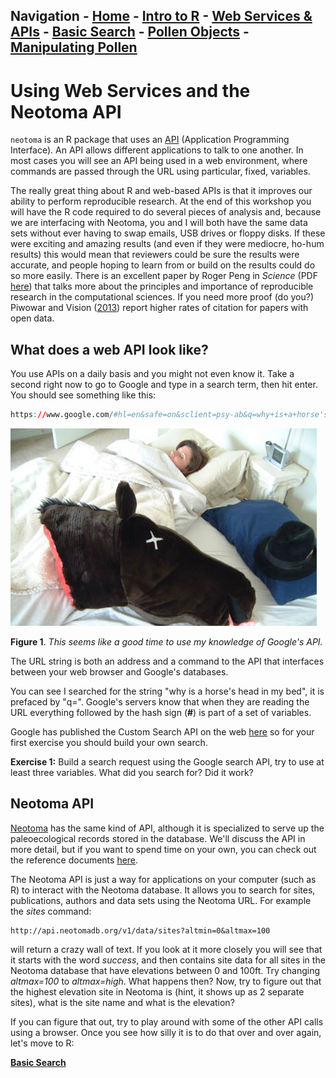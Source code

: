 **Navigation - [Home](https://github.com/SimonGoring/Neotoma-Workshop_Oct2013/blob/master/README.md) - [Intro to R](https://github.com/SimonGoring/Neotoma-Workshop_Oct2013/blob/master/IntroToR/IntroR_1.md) - [Web Services & APIs](https://github.com/SimonGoring/Neotoma-Workshop_Oct2013/blob/master/WebServices/WebServices.md) - [Basic Search](https://github.com/SimonGoring/Neotoma-Workshop_Oct2013/blob/master/BasicSearches/BasicSearches.md) - [Pollen Objects](https://github.com/SimonGoring/Neotoma-Workshop_Oct2013/blob/master/PollenObjects.md) - [Manipulating Pollen](https://github.com/SimonGoring/Neotoma-Workshop_Oct2013/blob/master/ManipulatingPollen.md)**
-------------------------------------

Using Web Services and the Neotoma API
========================================================

`neotoma` is an R package that uses an [API](http://en.wikipedia.org/wiki/Application_programming_interface) (Application Programming Interface).  An API allows different applications to talk to one another.  In most cases you will see an API being used in a web environment, where commands are passed through the URL using particular, fixed, variables.

The really great thing about R and web-based APIs is that it improves our ability to perform reproducible research.  At the end of this workshop you will have the R code required to do several pieces of analysis and, because we are interfacing with Neotoma, you and I will both have the same data sets without ever having to swap emails, USB drives or floppy disks.  If these were exciting and amazing results (and even if they were mediocre, ho-hum results) this would mean that reviewers could be sure the results were accurate, and people hoping to learn from or build on the results could do so more easily.  There is an excellent paper by Roger Peng in *Science* (PDF [here](http://omsj.org/reports/peng%202011.pdf)) that talks more about the principles and importance of reproducible research in the computational sciences.  If you need more proof (do you?) Piwowar and Vision ([2013](https://peerj.com/articles/175/)) report higher rates of citation for papers with open data.

What does a web API look like?
--------------------------------------------------------
You use APIs on a daily basis and you might not even know it.  Take a second right now to go to Google and type in a search term, then hit enter.  You should see something like this:

```r
https://www.google.com/#hl=en&safe=on&sclient=psy-ab&q=why+is+a+horse's+head+in+my+bed%3F&oq=why+is+a+horse's+head+in+my+bed%3F&fp=c5ac5d05622acf2c
```
![Horse head picture](../images/horsehead-6.png)

**Figure 1**. *This seems like a good time to use my knowledge of Google's API.*

The URL string is both an address and a command to the API that interfaces between your web browser and Google's databases.

You can see I searched for the string "why is a horse's head in my bed", it is prefaced by "q=".  Google's servers know that when they are reading the URL everything followed by the hash sign (**#**) is part of a set of variables.

Google has published the Custom Search API on the web [here](https://developers.google.com/custom-search/v1/cse/list) so for your first exercise you should build your own search.

**Exercise 1:** Build a search request using the Google search API, try to use at least three variables.  What did you search for?  Did it work?


Neotoma API
--------------------------------------------------------
[Neotoma](http://www.neotomadb.org) has the same kind of API, although it is specialized to serve up the paleoecological records stored in the database.  We'll discuss the API in more detail, but if you want to spend time on your own, you can check out the reference documents [here](http://api.neotomadb.org/doc/about).

The Neotoma API is just a way for applications on your computer (such as R) to interact with the Neotoma database.  It allows you to search for sites, publications, authors and data sets using the Neotoma URL.  For example the *sites* command:

```
http://api.neotomadb.org/v1/data/sites?altmin=0&altmax=100
```

will return a crazy wall of text.  If you look at it more closely you will see that it starts with the word *success*, and then contains site data for all sites in the Neotoma database that have elevations between 0 and 100ft.  Try changing *altmax=100* to *altmax=high*.  What happens then?  Now, try to figure out that the highest elevation site in Neotoma is (hint, it shows up as 2 separate sites), what is the site name and what is the elevation?

If you can figure that out, try to play around with some of the other API calls using a browser.  Once you see how silly it is to do that over and over again, let's move to R:

**[Basic Search](../BasicSearches/BasicSearches.md)**
